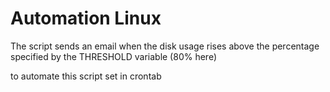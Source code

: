 # Automation Linux
The script sends an email when the disk usage rises above the percentage specified by the THRESHOLD variable (80% here)

to automate this script set in crontab
